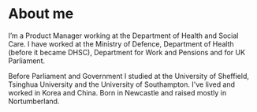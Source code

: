 # About me
I’m a Product Manager working at the Department of Health and Social Care. I have worked at the Ministry of Defence, Department of Health (before it became DHSC), Department for Work and Pensions and for UK Parliament.

Before Parliament and Government I studied at the University of Sheffield, Tsinghua University and the University of Southampton. I've lived and worked in Korea and China. Born in Newcastle and raised mostly in Nortumberland.
